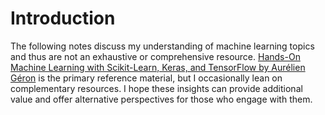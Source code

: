 # Introduction

The following notes discuss my understanding of machine learning topics and thus are not an exhaustive or comprehensive resource. [Hands-On Machine Learning with Scikit-Learn, Keras, and TensorFlow by Aurélien Géron](https://www.oreilly.com/library/view/hands-on-machine-learning/9781492032632/) is the primary reference material, but I occasionally lean on complementary resources. I hope these insights can provide additional value and offer alternative perspectives for those who engage with them.
